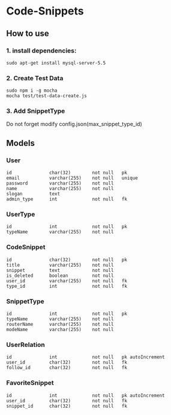 **Code-Snippets**
=======================


## How to use 

### 1. install dependencies:


    sudo apt-get install mysql-server-5.5


### 2. Create Test Data

    sudo npm i -g mocha
    mocha test/test-data-create.js


### 3. Add SnippetType

Do not forget modify config.json(max_snippet_type_id)


## Models

### User

```
id              char(32)        not null   pk
email           varchar(255)    not null   unique
password        varchar(255)    not null
name            varchar(255)    not null
slogan          text
admin_type      int             not null   fk
```

### UserType

```
id              int             not null   pk
typeName        varchar(255)    not null
```

### CodeSnippet

```
id              char(32)        not null   pk
title           varchar(255)    not null
snippet         text            not null
is_deleted      boolean         not null
user_id         varchar(255)    not null   fk
type_id         int             not null   fk
```

### SnippetType

```
id              int             not null   pk
typeName        varchar(255)    not null
routerName      varchar(255)    not null
modeName        varchar(255)    not null
```

### UserRelation

```
id              int             not null   pk autoIncrement
user_id         char(32)        not null   fk
follow_id       char(32)        not null   fk
```

### FavoriteSnippet

```
id              int             not null   pk autoIncrement
user_id         char(32)        not null   fk
snippet_id      char(32)        not null   fk
```